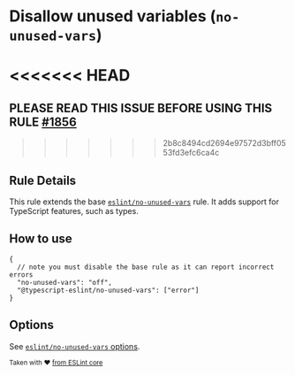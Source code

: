 # Disallow unused variables (`no-unused-vars`)
<<<<<<< HEAD
=======

## PLEASE READ THIS ISSUE BEFORE USING THIS RULE [#1856](https://github.com/typescript-eslint/typescript-eslint/issues/1856)
>>>>>>> 2b8c8494cd2694e97572d3bff0553fd3efc6ca4c

## Rule Details

This rule extends the base [`eslint/no-unused-vars`](https://eslint.org/docs/rules/no-unused-vars) rule.
It adds support for TypeScript features, such as types.

## How to use

```jsonc
{
  // note you must disable the base rule as it can report incorrect errors
  "no-unused-vars": "off",
  "@typescript-eslint/no-unused-vars": ["error"]
}
```

## Options

See [`eslint/no-unused-vars` options](https://eslint.org/docs/rules/no-unused-vars#options).

<sup>Taken with ❤️ [from ESLint core](https://github.com/eslint/eslint/blob/master/docs/rules/no-unused-vars.md)</sup>
